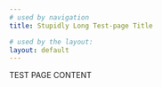 ```yaml
---
# used by navigation
title: Stupidly Long Test-page Title

# used by the layout:
layout: default
---
```


TEST PAGE CONTENT
